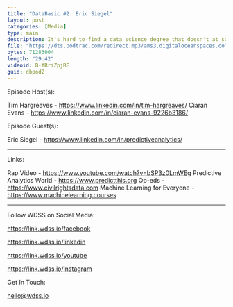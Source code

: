 ```yaml
---
title: "DataBasic #2: Eric Siegel"
layout: post
categories: [Media]
type: main
description: It's hard to find a data science degree that doesn't at some point recommend the book "Predictive Analytics". In this episode, we have the pleasure of being joined by Eric Siegel, author of the Amazon category best-selling book, and coordinator of Predictive Analytics World. Breaking up the interview, our Vice-President, Ciaran, discusses the danger of blackbox models in finance.
file: "https://dts.podtrac.com/redirect.mp3/ams3.digitaloceanspaces.com/podcast.wdss/databasic-e2.mp3"
bytes: 71283004
length: "29:42"
videoid: B-fRriZpjRE
guid: dbpod2
---
```


Episode Host(s):        

Tim Hargreaves - https://www.linkedin.com/in/tim-hargreaves/
Ciaran Evans - https://www.linkedin.com/in/ciaran-evans-9226b3186/

Episode Guest(s):

Eric Siegel - https://www.linkedin.com/in/predictiveanalytics/
        
------------------

Links:

Rap Video - https://www.youtube.com/watch?v=bSP3z0LmWEg
Predictive Analytics World - https://www.predictthis.org 
Op-eds - https://www.civilrightsdata.com 
Machine Learning for Everyone - https://www.machinelearning.courses 
        
------------------
        
Follow WDSS on Social Media:

https://link.wdss.io/facebook
        
https://link.wdss.io/linkedin

https://link.wdss.io/youtube
        
https://link.wdss.io/instagram
        
Get In Touch:
        
hello@wdss.io
